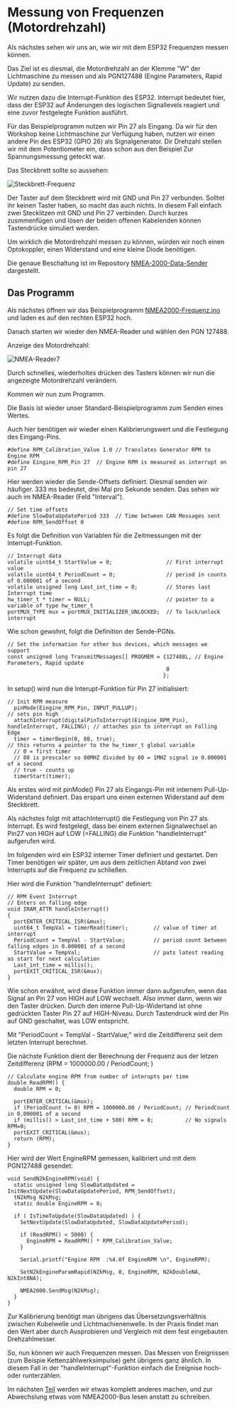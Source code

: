# Messung von Frequenzen (Motordrehzahl)

Als nächstes sehen wir uns an, wie wir mit dem ESP32 Frequenzen messen können.

Das Ziel ist es diesmal, die Motordrehzahl an der Klemme "W" der Lichtmaschine zu messen und als PGN127488 (Engine Parameters, Rapid Update) zu senden.
    
Wir nutzen dazu die Interrupt-Funktion des ESP32. Interrupt bedeutet hier, dass der ESP32 auf Änderungen des logischen Signallevels reagiert und eine zuvor festgelegte Funktion ausführt. 

Für das Beispielprogramm nutzen wir Pin 27 als Eingang. Da wir für den Workshop keine Lichtmaschine zur Verfügung haben, nutzen wir einen andere Pin des ESP32 (GPIO 26) als Signalgenerator. Dir Drehzahl stellen wir mit dem Potentiometer ein, dass schon aus den Beispiel Zur Spannungsmessung geteckt war.

Das Steckbrett sollte so aussehen:

![Steckbrett-Frequenz](https://github.com/AK-Homberger/NMEA2000-Workshop/blob/main/Bilder/NMEA2000-Frequenz_Steckplatine.png)

Der Taster auf dem Steckbrett wird mit GND und Pin 27 verbunden. Solltet ihr keinen Taster haben, so macht das auch nichts. In diesem Fall einfach zwei Stecklitzen mit GND und Pin 27 verbinden. Durch kurzes zusmmenfügen und lösen der beiden offenen Kabelenden können Tastendrücke simuliert werden.

Um wirklich die Motordrehzahl messen zu können, würden wir noch einen Optokoppler, einen Widerstand und eine kleine Diode benötigen.

Die genaue Beschaltung ist im Repository [NMEA-2000-Data-Sender](https://github.com/AK-Homberger/NMEA2000-Data-Sender) dargestellt.


## Das Programm

Als nächstes öffnen wir das Beispielprogramm [NMEA2000-Frequenz.ino](https://github.com/AK-Homberger/NMEA2000-Workshop/blob/main/NMEA2000-Frequenz/NMEA2000-Frequenz.ino) und laden es auf den rechten ESP32 hoch.

Danach starten wir wieder den NMEA-Reader und wählen den PGN 127488.

Anzeige des Motordrehzahl:

![NMEA-Reader7](https://github.com/AK-Homberger/NMEA2000-Workshop/blob/main/Bilder/NMEAReader-7.png)

Durch schnelles, wiederholtes drücken des Tasters können wir nun die angezeigte Motordrehzahl verändern.

Kommen wir nun zum Programm.

Die Basis ist wieder unser Standard-Beispielprogramm zum Senden eines Wertes.

Auch hier benötigen wir wieder einen Kalibrierungswert und die Festlegung des Eingang-Pins.
```
#define RPM_Calibration_Value 1.0 // Translates Generator RPM to Engine RPM 
#define Eingine_RPM_Pin 27  // Engine RPM is measured as interrupt on pin 27
```

Hier werden wieder die Sende-Offsets definiert. Diesmal senden wir häufiger. 333 ms bedeutet, drei Mal pro Sekunde senden. Das sehen wir auch im NMEA-Reader (Feld "Interval").
```
// Set time offsets
#define SlowDataUpdatePeriod 333  // Time between CAN Messages sent
#define RPM_SendOffset 0
```

Es folgt die Definition von Variablen für die Zeitmessungen mit der Interrupt-Funktion.

```
// Interrupt data
volatile uint64_t StartValue = 0;                 // First interrupt value
volatile uint64_t PeriodCount = 0;                // period in counts of 0.000001 of a second
volatile unsigned long Last_int_time = 0;         // Stores last Interrupt time
hw_timer_t * timer = NULL;                        // pointer to a variable of type hw_timer_t
portMUX_TYPE mux = portMUX_INITIALIZER_UNLOCKED;  // To lock/unlock interrupt
```

Wie schon gewohnt, folgt die Definition der Sende-PGNs.
```
// Set the information for other bus devices, which messages we support
const unsigned long TransmitMessages[] PROGMEM = {127488L, // Engine Parameters, Rapid update                                                  
                                                  0
                                                 };
```

In setup() wird nun die Interupt-Funktion für Pin 27 initialisiert:

```
// Init RPM measure
  pinMode(Eingine_RPM_Pin, INPUT_PULLUP);                                            // sets pin high
  attachInterrupt(digitalPinToInterrupt(Eingine_RPM_Pin), handleInterrupt, FALLING); // attaches pin to interrupt on Falling Edge
  timer = timerBegin(0, 80, true);                                                   // this returns a pointer to the hw_timer_t global variable
  // 0 = first timer
  // 80 is prescaler so 80MHZ divided by 80 = 1MHZ signal ie 0.000001 of a second
  // true - counts up
  timerStart(timer);   
 ```
 
Als erstes wird mit pinMode() Pin 27 als Eingangs-Pin mit internem Pull-Up-Widerstand definiert. Das erspart uns einen externen Widerstand auf dem Steckbrett.

Als nächstes folgt mit attachInterrupt() die Festlegung von Pin 27 als Interrupt. Es wird festgelegt, dass bei einem externen Signalwechsel an Pin27 von HIGH auf LOW (=FALLING) die Funktion "handleInterrupt" aufgerufen wird.

Im folgenden wird ein ESP32 interner Timer definiert und gestartet. Den Timer benötigen wir später, um aus dem zeitlichen Abtand von zwei Interrupts auf die Frequenz zu schließen.

Hier wird die Funktion "handleInterrupt" definiert:
 
```
// RPM Event Interrupt
// Enters on falling edge
void IRAM_ATTR handleInterrupt()
{
  portENTER_CRITICAL_ISR(&mux);
  uint64_t TempVal = timerRead(timer);        // value of timer at interrupt
  PeriodCount = TempVal - StartValue;         // period count between falling edges in 0.000001 of a second
  StartValue = TempVal;                       // puts latest reading as start for next calculation
  Last_int_time = millis();
  portEXIT_CRITICAL_ISR(&mux);
}
```
Wie schon erwähnt, wird diese Funktion immer dann aufgerufen, wenn das Signal an Pin 27 von HIGH auf LOW wechselt. Also immer dann, wenn wir den Taster drücken. Durch den interne Pull-Up-Widertand ist ohne gedrückten Taster Pin 27 auf HIGH-Niveau. Durch Tastendruck wird der Pin auf GND geschaltet, was LOW entspricht.

Mit "PeriodCount = TempVal - StartValue;" wird die Zeitdifferenz seit dem letzten Interrupt berechnet.


Die nächste Funktion dient der Berechnung der Frequenz aus der letzen Zeitdifferenz (RPM = 1000000.00 / PeriodCount; )
```
// Calculate engine RPM from number of interupts per time
double ReadRPM() {
  double RPM = 0;

  portENTER_CRITICAL(&mux);
  if (PeriodCount != 0) RPM = 1000000.00 / PeriodCount; // PeriodCount in 0.000001 of a second
  if (millis() > Last_int_time + 500) RPM = 0;          // No signals RPM=0;
  portEXIT_CRITICAL(&mux);
  return (RPM);
}
```

Hier wird der Wert EngineRPM gemessen, kalibriert und mit dem PGN127488 gesendet:

```
void SendN2kEngineRPM(void) {
  static unsigned long SlowDataUpdated = InitNextUpdate(SlowDataUpdatePeriod, RPM_SendOffset);
  tN2kMsg N2kMsg;
  static double EngineRPM = 0;

  if ( IsTimeToUpdate(SlowDataUpdated) ) {
    SetNextUpdate(SlowDataUpdated, SlowDataUpdatePeriod);

    if (ReadRPM() < 5000) {
      EngineRPM = ReadRPM() * RPM_Calibration_Value;
    }

    Serial.printf("Engine RPM  :%4.0f EngineRPM \n", EngineRPM);

    SetN2kEngineParamRapid(N2kMsg, 0, EngineRPM, N2kDoubleNA, N2kInt8NA);

    NMEA2000.SendMsg(N2kMsg);
  }
}
```
Zur Kalibrierung benötigt man übrigens das Übersetzungsverhältnis zwischen Kubelwelle und Lichtmachienenwelle. In der Praxis findet man den Wert aber durch Ausprobieren und Vergleich mit dem fest eingebauten Drehzahlmesser.

So, nun können wir auch Frequenzen messen. Das Messen von Ereignissen (zum Beispie Kettenzählwerksimpulse) geht übrigens ganz ähnlich. In diesem Fall in der "handleInterrupt"-Funktion einfach die Ereignise hoch- oder runterzählen.

Im nächsten [Teil](https://github.com/AK-Homberger/NMEA2000-Workshop/blob/main/ReadPGNs.md) werden wir etwas komplett anderes machen, und zur Abwechslung etwas vom NMEA2000-Bus lesen anstatt zu schreiben.


